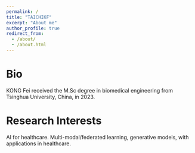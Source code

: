 ```yaml
---
permalink: /
title: "TAICHIKF"
excerpt: "About me"
author_profile: true
redirect_from: 
  - /about/
  - /about.html
---
```


Bio
======

KONG Fei received the M.Sc degree in biomedical engineering from Tsinghua University, China, in 2023.


Research Interests
======

AI for healthcare. Multi-modal/federated learning, generative models, with applications in healthcare.